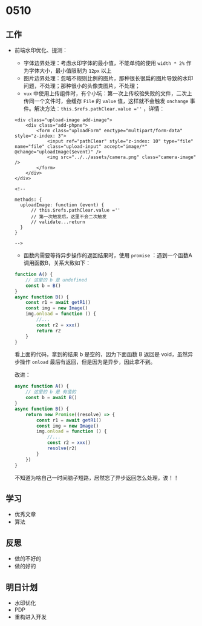 # 0510

## 工作

- 前端水印优化、提测：
  - 字体边界处理：考虑水印字体的最小值，不能单纯的使用 `width * 2%` 作为字体大小，最小值限制为 `12px` 以上
  - 图片边界处理：忽略不规则比例的图片，那种很长很扁的图片导致的水印问题，不处理；那种很小的头像类图片，不处理；
  - `vux` 中使用上传组件时，有个小坑：第一次上传校验失败的文件，二次上传同一个文件时，会缓存 `File` 的 `value` 值，这样就不会触发 `onchange` 事件。解决方法：`this.$refs.pathClear.value =''` ，详情：
  
  ```vue
  <div class="upload-image add-image">
      <div class="add-phpne">
          <form class="uploadForm" enctype="multipart/form-data" style="z-index: 3">
              <input ref="pathClear" style="z-index: 10" type="file" name="file" class="upload-input" accept="image/*" @change="uploadImage($event)" />
              <img src="../../assets/camera.png" class="camera-image" />
          </form>
      </div>
  </div>
  
  <!-- 
  
  methods: {
  	uploadImage: function (event) {
  		// this.$refs.pathClear.value =''
  		// 第一次触发后，这里不会二次触发
  		// validate...return
  	}
  }
  
  -->
  
  ```
  
  - 函数内需要等待异步操作的返回结果时，使用 `promise` ：遇到一个函数A调用函数B，关系大致如下：
  
  ```js
  function A() {
      // 这里的 b 是 undefined
      const b = B()
  }
  async function B() {
      const r1 = await getR1()
      const img = new Image()
      img.onload = function () {
          //...
          const r2 = xxx()
          return r2
      }
  }
  ```
  
  看上面的代码，拿到的结果 b 是空的，因为下面函数 B 返回是 void，虽然异步操作 `onload` 最后有返回，但是因为是异步，因此拿不到。
  
  改进：
  
  ```js
  async function A() {
      // 这里的 b 是 有值的
      const b = await B()
  }
  async function B() {
      return new Promise((resolve) => {
          const r1 = await getR1()
          const img = new Image()
          img.onload = function () {
              //...
              const r2 = xxx()
              resolve(r2)
          }
      })
  }
  ```
  
  不知道为啥自己一时间脑子短路，居然忘了异步返回怎么处理，诶！！

## 学习 

- 优秀文章
- 算法

## 反思

- 做的不好的
- 做的好的

## 明日计划

- 水印优化
- PDP
- 重构进入开发